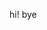 hi! bye

<!---
DeerUnderground/DeerUnderground is a ✨ special ✨ repository because its `README.md` (this file) appears on your GitHub profile.
You can click the Preview link to take a look at your changes.
--->
